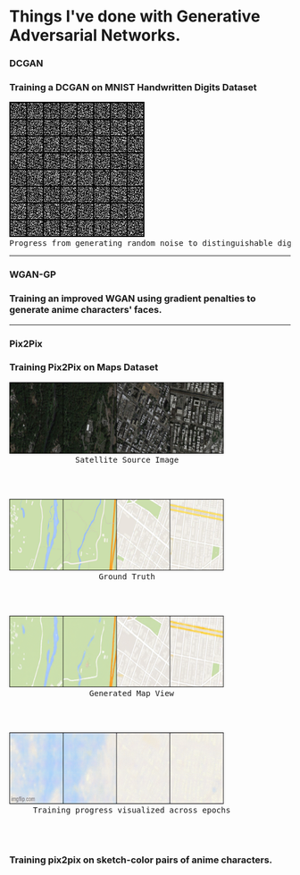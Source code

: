 <h1> Things I've done with Generative Adversarial Networks.</h1>

<h3>DCGAN</h3>
<h3>Training a DCGAN on MNIST Handwritten Digits Dataset</h3>

<pre><img src="DCGAN/MNIST/dcgan_mnist.gif" alt="here"><br>Progress from generating random noise to distinguishable digits.</img></pre>
<hr>
<h3>WGAN-GP</h3>
<h3>Training an improved WGAN using gradient penalties to generate anime characters' faces.</h3>

<hr>
<h3>Pix2Pix</h3>
<h3>Training Pix2Pix on Maps Dataset</h3>

<pre><img src="Pix2Pix/results/true_source.png" alt="here" width="384" height="128"><br>              Satellite Source Image</img></pre><br><br>
<pre><img src="Pix2Pix/results/true_target.png" alt="here" width="384" height="128"><br>                   Ground Truth</img></pre><br><br>
<pre><img src="Pix2Pix/results/generated_188.png" alt="here" width="384" height="128"><br>                 Generated Map View</img></pre><br><br>
<pre><img src="Pix2Pix/results/progress.gif" alt="here" width="384" height="128"><br>     Training progress visualized across epochs</img></pre>
<br><br>
<h3>Training pix2pix on sketch-color pairs of anime characters.<h3>
